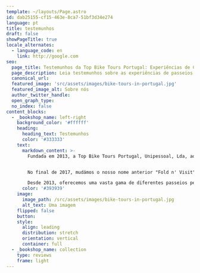 ```yaml
---
template: ~/layouts/Page.astro
id: dab25155-cf15-463e-8ca7-51bf3d34e274
language: pt
title: testemunhos
draft: false
showPageTitle: true
locale_alternates:
  - language_code: en
    link: http://google.com
seo:
  page_title: Testemunhos da Top Bike Tours Portugal: Experiências de Clientes
  page_description: Leia testemunhos sobre as experiências de passeios de bicicleta e pedestres com a Top Bike Tours Portugal, fundada em 2013 em Porto.
  canonical_url:
  featured_image: 'src/assets/images/bike-tours-in-portugal.jpg'
  featured_image_alt: Sobre nós
  author_twitter_handle:
  open_graph_type:
  no_index: false
content_blocks:
  - _bookshop_name: left-right
    background_color: '#ffffff'
    heading:
      heading_text: Testemunhos
      color: '#333333'
    text:
      markdown_content: >-
        Fundada em 2013, a Top Bike Tours Portugal, Unipessoal, Lda, aqui referida como "Top Walking Tours Portugal", é uma empresa com experiência em passeios pedestres e de bicicleta na cidade do Porto e em rotas de ciclismo de longa distância pelo norte da Península Ibérica e por todo Portugal. As nossas atividades são coordenadas por profissionais de turismo, com vasto conhecimento em património e desporto.


        No final de 2017, mudámos o nosso nome anterior "Fold n' Visit" para "Top Bike Tours Portugal".

        Desde 2013, oferecemos uma vasta gama de diferentes passeios pela cidade do Porto. Hoje em dia, o nosso negócio principal é a criação de pacotes de férias de ciclismo e caminhadas. A oferta de passeios pela cidade foi reduzida, assim como o negócio de aluguer de bicicletas para distâncias maiores. É possível acompanhar a nossa história nas avaliações do Tripadvisor.
      color: '#393939'
    image:
      image_path: /src/assets/images/bike-tours-in-portugal.jpg
      alt_text: Uma imagem
    flipped: false
    button:
    style:
      align: leading
      distribution: stretch
      orientation: vertical
      container: full
  - _bookshop_name: collection
    type: reviews
    frame: light
---
```

